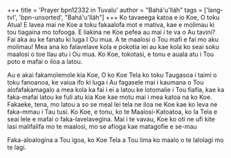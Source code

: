 +++
title = 'Prayer bpn12332 in Tuvalu'
author = "Bahá'u'lláh"
tags = ['lang-tvl', 'bpn-unsorted', "Bahá'u'lláh"]
+++
Ko tavaeega katoa e io Koe, O toku Atua! E lavea mai ne Koe a toku fakaalofa mot e mativa, kae e molimau ki tou tiagaina mo tofooga.  E liakina ne Koe pefea au mai i te va o Au tavini? Fai aka au ke fanatu ki luga I Ou mua.  A te maalosi o Tou mafi e fai mo aku molimau!  Mea ana ko falavelave kola e pokotia iei au kae kola ko seai soku maalosi o toe llau atu i Ou mua.  Ko Koe, tokotasi, e tonu e auala atu i Tou poto e mafai o iloa a latou.  
  
Au e akai fakamolemole kia Koe, O ko Koe Tela ko toku Taugasoa i taimi o toku fanoanoa, ke vaiua ifo ki luga i Au fagasele mai i kaumana o Tou alofafakamagalo a mea kola ka fai i ei a latou ke lotomalie i Tou fiafia, kae ka faka-mafai latou ke fuli atu kia Koe kae motu mai i mea katoa na ko Koe.  Fakaeke, tena, mo latou a so se meal lei tela ne iloa ne Koe kae ko leva ne faka-mmau i Tau tusi.  Ko Koe, e tonu, ko te Maalosi-Katoatoa, ko Ia Tela e seai lele e mafai o faka-lavelavegina.  Mai i te vavau, Koe ko oti ne ufi kite lasi malifalifa mo te maalosi, mo se afioga kae matagofie e se-mau  
  
Faka-aloalogina a Tou igoa, ko Koe Tela a Tou lima ko maalo o te lalolagi mo te lagi.
